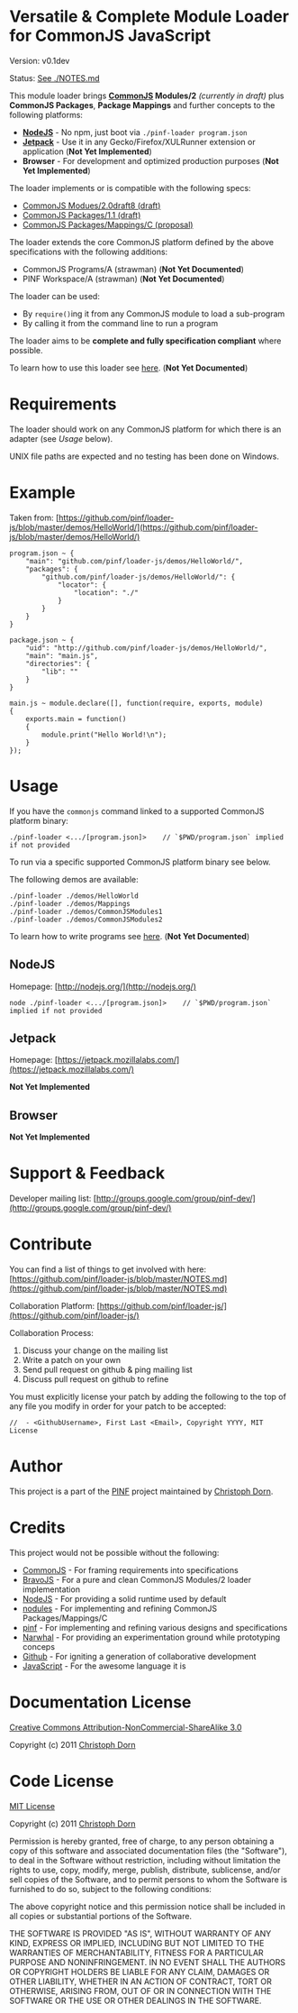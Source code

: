 
Versatile & Complete Module Loader for CommonJS JavaScript
==========================================================

Version: v0.1dev

Status: [See ./NOTES.md](https://github.com/pinf/loader-js/blob/master/NOTES.md)

This module loader brings __[CommonJS](http://www.commonjs.org/) Modules/2__ _(currently in draft)_ plus
__CommonJS Packages__, __Package Mappings__ and further concepts to the following platforms:

  * __[NodeJS](http://nodejs.org/)__ - No npm, just boot via `./pinf-loader program.json`
  * __[Jetpack](https://jetpack.mozillalabs.com/)__ - Use it in any Gecko/Firefox/XULRunner extension or application (__Not Yet Implemented__)
  * __Browser__ - For development and optimized production purposes (__Not Yet Implemented__)

The loader implements or is compatible with the following specs:

  * [CommonJS Modues/2.0draft8 (draft)](http://www.page.ca/~wes/CommonJS/modules-2.0-draft8/)
  * [CommonJS Packages/1.1 (draft)](http://wiki.commonjs.org/wiki/Packages/1.1)
  * [CommonJS Packages/Mappings/C (proposal)](http://wiki.commonjs.org/wiki/Packages/Mappings/C)

The loader extends the core CommonJS platform defined by the above specifications
with the following additions:

  * CommonJS Programs/A (strawman) (__Not Yet Documented__)
  * PINF Workspace/A (strawman) (__Not Yet Documented__)

The loader can be used:

  * By `require()`ing it from any CommonJS module to load a sub-program
  * By calling it from the command line to run a program

The loader aims to be __complete and fully specification compliant__ where possible.

To learn how to use this loader see [here](https://github.com/pinf/loader-js/blob/master/docs/Learn.md). (__Not Yet Documented__)


Requirements
============

The loader should work on any CommonJS platform for which there is an adapter (see _Usage_ below).

UNIX file paths are expected and no testing has been done on Windows.


Example
=======

Taken from: [https://github.com/pinf/loader-js/blob/master/demos/HelloWorld/](https://github.com/pinf/loader-js/blob/master/demos/HelloWorld/)

    program.json ~ {
        "main": "github.com/pinf/loader-js/demos/HelloWorld/",
        "packages": {
            "github.com/pinf/loader-js/demos/HelloWorld/": {
                "locator": {
                    "location": "./"
                }
            }
        }
    }

    package.json ~ {
        "uid": "http://github.com/pinf/loader-js/demos/HelloWorld/",
        "main": "main.js",
        "directories": {
            "lib": ""
        }
    }

    main.js ~ module.declare([], function(require, exports, module)
    {
        exports.main = function()
        {
            module.print("Hello World!\n");
        }
    });


Usage
=====

If you have the `commonjs` command linked to a supported CommonJS platform binary:

    ./pinf-loader <.../[program.json]>    // `$PWD/program.json` implied if not provided

To run via a specific supported CommonJS platform binary see below.

The following demos are available:

    ./pinf-loader ./demos/HelloWorld
    ./pinf-loader ./demos/Mappings
    ./pinf-loader ./demos/CommonJSModules1
    ./pinf-loader ./demos/CommonJSModules2

To learn how to write programs see [here](https://github.com/pinf/loader-js/blob/master/docs/WritingPrograms.md). (__Not Yet Documented__)


NodeJS
------

Homepage: [http://nodejs.org/](http://nodejs.org/)

    node ./pinf-loader <.../[program.json]>    // `$PWD/program.json` implied if not provided

Jetpack
-------

Homepage: [https://jetpack.mozillalabs.com/](https://jetpack.mozillalabs.com/)

__Not Yet Implemented__

Browser
-------

__Not Yet Implemented__


Support & Feedback
==================

Developer mailing list: [http://groups.google.com/group/pinf-dev/](http://groups.google.com/group/pinf-dev/)


Contribute
==========

You can find a list of things to get involved with here: [https://github.com/pinf/loader-js/blob/master/NOTES.md](https://github.com/pinf/loader-js/blob/master/NOTES.md)

Collaboration Platform: [https://github.com/pinf/loader-js/](https://github.com/pinf/loader-js/)

Collaboration Process:

  1. Discuss your change on the mailing list
  2. Write a patch on your own
  3. Send pull request on github & ping mailing list
  4. Discuss pull request on github to refine

You must explicitly license your patch by adding the following to the top of any file you modify
in order for your patch to be accepted:

    //  - <GithubUsername>, First Last <Email>, Copyright YYYY, MIT License

Author
======

This project is a part of the [PINF](http://www.christophdorn.com/Research/#PINF) project maintained by
[Christoph Dorn](http://www.christophdorn.com/).


Credits
=======

This project would not be possible without the following:

  * [CommonJS](http://www.commonjs.org/) - For framing requirements into specifications
  * [BravoJS](http://code.google.com/p/bravojs/) - For a pure and clean CommonJS Modules/2 loader implementation
  * [NodeJS](http://nodejs.org/) - For providing a solid runtime used by default
  * [nodules](https://github.com/kriszyp/nodules) - For implementing and refining CommonJS Packages/Mappings/C
  * [pinf](https://github.com/cadorn/pinf) - For implementing and refining various designs and specifications
  * [Narwhal](http://narwhaljs.org/) - For providing an experimentation ground while prototyping conceps
  * [Github](http://github.com/) - For igniting a generation of collaborative development
  * [JavaScript](https://developer.mozilla.org/en/javascript) - For the awesome language it is


Documentation License
=====================

[Creative Commons Attribution-NonCommercial-ShareAlike 3.0](http://creativecommons.org/licenses/by-nc-sa/3.0/)

Copyright (c) 2011 [Christoph Dorn](http://www.christophdorn.com/)


Code License
============

[MIT License](http://www.opensource.org/licenses/mit-license.php)

Copyright (c) 2011 [Christoph Dorn](http://www.christophdorn.com/)

Permission is hereby granted, free of charge, to any person obtaining a copy
of this software and associated documentation files (the "Software"), to deal
in the Software without restriction, including without limitation the rights
to use, copy, modify, merge, publish, distribute, sublicense, and/or sell
copies of the Software, and to permit persons to whom the Software is
furnished to do so, subject to the following conditions:

The above copyright notice and this permission notice shall be included in
all copies or substantial portions of the Software.

THE SOFTWARE IS PROVIDED "AS IS", WITHOUT WARRANTY OF ANY KIND, EXPRESS OR
IMPLIED, INCLUDING BUT NOT LIMITED TO THE WARRANTIES OF MERCHANTABILITY,
FITNESS FOR A PARTICULAR PURPOSE AND NONINFRINGEMENT. IN NO EVENT SHALL THE
AUTHORS OR COPYRIGHT HOLDERS BE LIABLE FOR ANY CLAIM, DAMAGES OR OTHER
LIABILITY, WHETHER IN AN ACTION OF CONTRACT, TORT OR OTHERWISE, ARISING FROM,
OUT OF OR IN CONNECTION WITH THE SOFTWARE OR THE USE OR OTHER DEALINGS IN
THE SOFTWARE.
